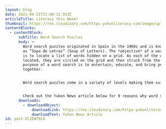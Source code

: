 ```yaml
---
layout: blog
date: 2021-09-21T21:00:12.913Z
articleTitle: Literacy this Week!
thumbnail: https://res.cloudinary.com/https-yukonliteracy-com/image/upload/q_35/v1648534961/screen-shot-2021-09-21-at-2.00.55-pm_rbigng.png
contentBlocks:
  - contentBlock:
      subTitle: Word Search Puzzles
      body: >-
        Word search puzzles originated in Spain in the 1960s and is known there
        as “Sopa de Letras” (Soup of Letters). The *objective* of a word search
        is to locate a list of words hidden on a grid. As each of the words is
        located, they are circled on the grid and then struck from the list. The
        purpose of a word search is to entertain, educate, and bring people
        together.


        Word search puzzles come in a variety of levels making them suitable for all ages and are now accessible online as well as in paper format. They are particularly beneficial to children as they can boost a child’s learning.


        Check out the Yukon News article below for 9 reasons why word search puzzles benefit children.
      downloads:
        - downloadObject:
            downloadLink: https://res.cloudinary.com/https-yukonliteracy-com/image/upload/v1648534918/sept-20_i7ypzp.pdf
            downloadText: Yukon News Article
id: post-DlZEWT9i0
---
```

